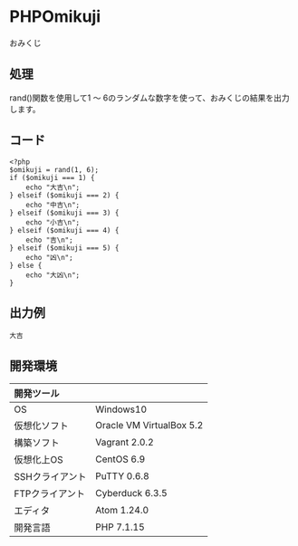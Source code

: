 # PHPOmikuji
おみくじ

## 処理
rand()関数を使用して1 ～ 6のランダムな数字を使って、おみくじの結果を出力します。

## コード
```
<?php
$omikuji = rand(1, 6);
if ($omikuji === 1) {
    echo "大吉\n";
} elseif ($omikuji === 2) {
    echo "中吉\n";
} elseif ($omikuji === 3) {
    echo "小吉\n";
} elseif ($omikuji === 4) {
    echo "吉\n";
} elseif ($omikuji === 5) {
    echo "凶\n";
} else {
    echo "大凶\n";
}
```

## 出力例  
```
大吉
```
  
## 開発環境
| 開発ツール |  |
|:-|:-|
| OS | Windows10 |
| 仮想化ソフト | Oracle VM VirtualBox 5.2 |
| 構築ソフト | Vagrant 2.0.2 |
| 仮想化上OS | CentOS 6.9 |
| SSHクライアント | PuTTY 0.6.8 |
| FTPクライアント | Cyberduck 6.3.5 |
| エディタ | Atom 1.24.0 |
| 開発言語 | PHP 7.1.15 |
